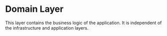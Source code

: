 # Domain Layer

This layer contains the business logic of the application. It is independent of the infrastructure and application layers.